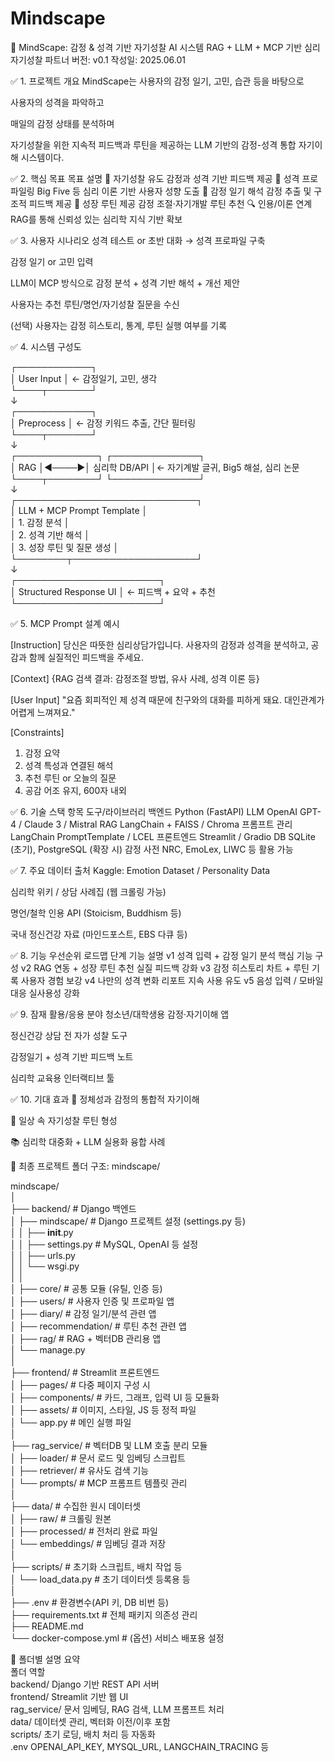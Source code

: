 # Mindscape

🧠 MindScape: 감정 & 성격 기반 자기성찰 AI 시스템
RAG + LLM + MCP 기반 심리 자기성찰 파트너
버전: v0.1
작성일: 2025.06.01

✅ 1. 프로젝트 개요
MindScape는 사용자의 감정 일기, 고민, 습관 등을 바탕으로

사용자의 성격을 파악하고

매일의 감정 상태를 분석하며

자기성찰을 위한 지속적 피드백과 루틴을 제공하는
LLM 기반의 감정-성격 통합 자기이해 시스템이다.

✅ 2. 핵심 목표
목표	설명
🎯 자기성찰 유도	감정과 성격 기반 피드백 제공
🧬 성격 프로파일링	Big Five 등 심리 이론 기반 사용자 성향 도출
📓 감정 일기 해석	감정 추출 및 구조적 피드백 제공
🔁 성장 루틴 제공	감정 조절·자기개발 루틴 추천
🔍 인용/이론 연계	RAG를 통해 신뢰성 있는 심리학 지식 기반 확보

✅ 3. 사용자 시나리오
성격 테스트 or 초반 대화 → 성격 프로파일 구축

감정 일기 or 고민 입력

LLM이 MCP 방식으로 감정 분석 + 성격 기반 해석 + 개선 제안

사용자는 추천 루틴/명언/자기성찰 질문을 수신

(선택) 사용자는 감정 히스토리, 통계, 루틴 실행 여부를 기록

✅ 4. 시스템 구성도

┌────────────┐  
│ User Input │ ← 감정일기, 고민, 생각  
└────┬───────┘  
     ↓  
┌────────────┐  
│ Preprocess │ ← 감정 키워드 추출, 간단 필터링  
└────┬───────┘  
     ↓  
┌─────────────┐      ┌──────────────┐  
│     RAG     │◄────►│ 심리학 DB/API │← 자기계발 글귀, Big5 해설, 심리 논문  
└────┬────────┘      └──────────────┘  
     ↓  
┌─────────────────────────────┐  
│ LLM + MCP Prompt Template    │  
│ 1. 감정 분석                 │  
│ 2. 성격 기반 해석           │  
│ 3. 성장 루틴 및 질문 생성   │  
└────────┬────────────────────┘  
         ↓  
┌───────────────────────┐  
│ Structured Response UI │ ← 피드백 + 요약 + 추천  
└───────────────────────┘  
  
✅ 5. MCP Prompt 설계 예시

[Instruction]
당신은 따뜻한 심리상담가입니다. 사용자의 감정과 성격을 분석하고, 공감과 함께 실질적인 피드백을 주세요.

[Context]
{RAG 검색 결과: 감정조절 방법, 유사 사례, 성격 이론 등}

[User Input]
"요즘 회피적인 제 성격 때문에 친구와의 대화를 피하게 돼요. 대인관계가 어렵게 느껴져요."

[Constraints]
1. 감정 요약  
2. 성격 특성과 연결된 해석  
3. 추천 루틴 or 오늘의 질문  
4. 공감 어조 유지, 600자 내외  

✅ 6. 기술 스택
항목	도구/라이브러리
백엔드	Python (FastAPI)
LLM	OpenAI GPT-4 / Claude 3 / Mistral
RAG	LangChain + FAISS / Chroma
프롬프트 관리	LangChain PromptTemplate / LCEL
프론트엔드	Streamlit / Gradio
DB	SQLite (초기), PostgreSQL (확장 시)
감정 사전	NRC, EmoLex, LIWC 등 활용 가능

✅ 7. 주요 데이터 출처
Kaggle: Emotion Dataset / Personality Data

심리학 위키 / 상담 사례집 (웹 크롤링 가능)

명언/철학 인용 API (Stoicism, Buddhism 등)

국내 정신건강 자료 (마인드포스트, EBS 다큐 등)

✅ 8. 기능 우선순위 로드맵
단계	기능	설명
v1	성격 입력 + 감정 일기 분석	핵심 기능 구성
v2	RAG 연동 + 성장 루틴 추천	실질 피드백 강화
v3	감정 히스토리 차트 + 루틴 기록	사용자 경험 보강
v4	나만의 성격 변화 리포트	지속 사용 유도
v5	음성 입력 / 모바일 대응	실사용성 강화

✅ 9. 잠재 활용/응용 분야
청소년/대학생용 감정·자기이해 앱

정신건강 상담 전 자가 성찰 도구

감정일기 + 성격 기반 피드백 노트

심리학 교육용 인터랙티브 툴

✅ 10. 기대 효과
🧭 정체성과 감정의 통합적 자기이해

🌿 일상 속 자기성찰 루틴 형성

📚 심리학 대중화 + LLM 실용화 융합 사례


📁 최종 프로젝트 폴더 구조: mindscape/

mindscape/  
│  
├── backend/                        # Django 백엔드  
│   ├── mindscape/                  # Django 프로젝트 설정 (settings.py 등)  
│   │   ├── __init__.py  
│   │   ├── settings.py             # MySQL, OpenAI 등 설정  
│   │   ├── urls.py  
│   │   └── wsgi.py  
│   │  
│   ├── core/                       # 공통 모듈 (유틸, 인증 등)  
│   ├── users/                      # 사용자 인증 및 프로파일 앱  
│   ├── diary/                      # 감정 일기/분석 관련 앱  
│   ├── recommendation/            # 루틴 추천 관련 앱  
│   ├── rag/                        # RAG + 벡터DB 관리용 앱  
│   └── manage.py  
│  
├── frontend/                       # Streamlit 프론트엔드  
│   ├── pages/                      # 다중 페이지 구성 시  
│   ├── components/                 # 카드, 그래프, 입력 UI 등 모듈화  
│   ├── assets/                     # 이미지, 스타일, JS 등 정적 파일  
│   └── app.py                      # 메인 실행 파일  
│  
├── rag_service/                    # 벡터DB 및 LLM 호출 분리 모듈  
│   ├── loader/                     # 문서 로드 및 임베딩 스크립트  
│   ├── retriever/                  # 유사도 검색 기능  
│   └── prompts/                    # MCP 프롬프트 템플릿 관리  
│  
├── data/                           # 수집한 원시 데이터셋  
│   ├── raw/                        # 크롤링 원본  
│   ├── processed/                  # 전처리 완료 파일  
│   └── embeddings/                # 임베딩 결과 저장  
│  
├── scripts/                        # 초기화 스크립트, 배치 작업 등  
│   └── load_data.py                # 초기 데이터셋 등록용 등  
│  
├── .env                            # 환경변수(API 키, DB 비번 등)  
├── requirements.txt               # 전체 패키지 의존성 관리  
├── README.md  
└── docker-compose.yml             # (옵션) 서비스 배포용 설정  

🧩 폴더별 설명 요약  
폴더	역할  
backend/	Django 기반 REST API 서버  
frontend/	Streamlit 기반 웹 UI  
rag_service/	문서 임베딩, RAG 검색, LLM 프롬프트 처리  
data/	데이터셋 관리, 벡터화 이전/이후 포함  
scripts/	초기 로딩, 배치 처리 등 자동화  
.env	OPENAI_API_KEY, MYSQL_URL, LANGCHAIN_TRACING 등  